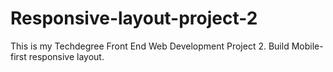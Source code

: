 # Responsive-layout-project-2
This is my Techdegree Front End Web Development Project 2.
Build Mobile-first responsive layout.